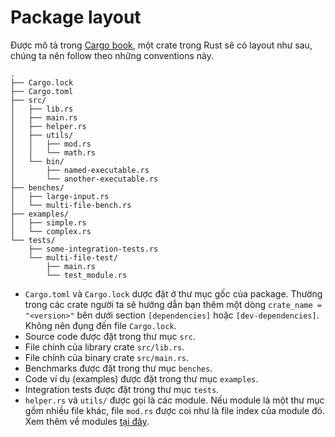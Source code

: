 # Package layout

Được mô tả trong [Cargo book](https://doc.rust-lang.org/cargo/guide/project-layout.html), một crate trong Rust sẽ có layout như sau, chúng ta nên follow theo những conventions này.

```
.
├── Cargo.lock
├── Cargo.toml
├── src/
│   ├── lib.rs
│   ├── main.rs
│   ├── helper.rs
│   ├── utils/
│   │   ├── mod.rs
│   │   └── math.rs
│   └── bin/
│       ├── named-executable.rs
│       └── another-executable.rs
├── benches/
│   ├── large-input.rs
│   └── multi-file-bench.rs
├── examples/
│   ├── simple.rs
│   └── complex.rs
└── tests/
    ├── some-integration-tests.rs
    └── multi-file-test/
        ├── main.rs
        └── test_module.rs
```

- `Cargo.toml` và `Cargo.lock` dược đặt ở thư mục gốc của package. Thường trong các crate người ta sẽ hướng dẫn bạn thêm một dòng `crate_name = "<version>"` bên dưới section `[dependencies]` hoặc `[dev-dependencies]`. Không nên đụng đến file `Cargo.lock`.
- Source code được đặt trong thư mục `src`.
- File chính của library crate `src/lib.rs`.
- File chính của binary crate `src/main.rs`.
- Benchmarks được đặt trong thư mục `benches`.
- Code ví dụ (examples) được đặt trong thư mục `examples`.
- Integration tests được đặt trong thư mục `tests`.
- `helper.rs` và `utils/` được gọi là các module. Nếu module là một thư mục gồm nhiều file khác, file `mod.rs` được coi như là file index của module đó. Xem thêm về modules [tại đây](https://doc.rust-lang.org/book/ch07-00-managing-growing-projects-with-packages-crates-and-modules.html). 